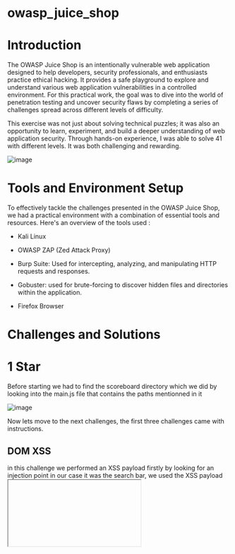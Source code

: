 # owasp_juice_shop 

# Introduction

The OWASP Juice Shop is an intentionally vulnerable web application designed to help developers, security professionals, and enthusiasts practice ethical hacking. It provides a safe playground to explore and understand various web application vulnerabilities in a controlled environment. For this practical work, the goal was to dive into the world of penetration testing and uncover security flaws by completing a series of challenges spread across different levels of difficulty.

This exercise was not just about solving technical puzzles; it was also an opportunity to learn, experiment, and build a deeper understanding of web application security. Through hands-on experience, I was able to solve 41 with different levels. It was both challenging and rewarding.

![image](https://github.com/user-attachments/assets/649760f1-c242-40ca-b210-0fd739ed0e8e)

# Tools and Environment Setup

To effectively tackle the challenges presented in the OWASP Juice Shop, we had a practical environment with a combination of essential tools and resources. Here's an overview of the tools used :

- Kali Linux

- OWASP ZAP (Zed Attack Proxy)

- Burp Suite: Used for intercepting, analyzing, and manipulating HTTP requests and responses.

- Gobuster: used for brute-forcing to discover hidden files and directories within the application.

- Firefox Browser

# Challenges and Solutions

# 1 Star 

Before starting we had to find the scoreboard directory which we did by looking into the main.js file that contains the paths mentionned in it

![image](https://github.com/user-attachments/assets/1413d1ef-3869-40bf-815e-712109416979)

Now lets move to the next challenges, the first three challenges came with instructions.

## DOM XSS 

in this challenge we performed an XSS payload firstly by looking for an injection point
in our case it was the search bar, we used the XSS payload <iframe src="javascript:alert(xss)">

![image](https://github.com/user-attachments/assets/8cf4cbd4-0d20-4443-9c59-8938b3591452)

we can see that the script code was executed.

## Bonus Payload 

its the same thing as the first challenge with a diferent payload that hot a SoundClloud music player embeded in it

```
<iframe width="100%" height="166" scrolling="no" frameborder="no" allow="autoplay" src="https://w.soundcloud.com/player/?url=https%3A//api.soundcloud.com/tracks/771984076&color=%23ff5500&auto_play=true&hide_related=false&show_comments=true&show_user=true&show_reposts=false&show_teaser=true"></iframe>
```
![image](https://github.com/user-attachments/assets/b68464c8-460f-44c0-b2e2-26d32243c1a4)

by putting the payload on the search input and click enter the song start playing.


## Expose Metrics endpoint 

in  this challenge we had to find a metrics end point 

![image](https://github.com/user-attachments/assets/f22f382a-edc7-4c3f-a386-ebe1624f1400)

now that we know that the project is using Prometheus, we did a search to find the default path used for the metrics 

![image](https://github.com/user-attachments/assets/8f0aa70c-cff5-48a6-8d52-9924205dbf39)

we accessed the endpoint http://localhost:3000/metrics 

![image](https://github.com/user-attachments/assets/27a1da80-0797-4c14-abe1-1771f20e527e)

we can see valuable data such as CPU and memory usage statistics, informations about file uploads, including types ect

## Give zero-star feedback to the store 

To complete this challenge we intercepted the outgoing request using burp suite so we can modify it 

first we try to submit a feedback

![image](https://github.com/user-attachments/assets/48b3bfcc-4577-4a34-8090-9e4645e8d60b)

now that we intercepted the request 

![image](https://github.com/user-attachments/assets/76be6710-ce88-45b2-9192-d4834b90f8ec)

we just had to change the rating value to 0 

## Repetitive Registration

in this challenge we got a hint DRY that means don't repeat yourself
the following image shows the registration request 

![image](https://github.com/user-attachments/assets/9f4c5d44-374b-4bb4-89de-9886c1eb51ea)

we change the value of "passwordrepeat" and forwarded the request
now the challenged is solved, which shows that there is a problem of server-side validation for this condition.

## Error Handling 

In this challenge we had to provoke an error using we tried to try and look for a file that does not exist 

```
http://127.0.0.1:3000/ftp/test.pdf
```

![image](https://github.com/user-attachments/assets/96f1f817-a0f9-4e1e-a910-44cfeb69f5e2)

it shows also some sensitive data like technology used

## Outdated Allowlist 

to solve this challenge we knew that we are looking for a redirect crypto currency link 

![image](https://github.com/user-attachments/assets/078d1d71-4e2b-46d6-ab4b-b5239536c380)

So we went to the main.js code and searched for redirect as a keyword  

![image](https://github.com/user-attachments/assets/7882ce70-9d67-4224-9da9-efbba2d3aa91)

we added it to the url and clicked enter 

![image](https://github.com/user-attachments/assets/f2eca986-43cd-4092-b23e-b43e67e24e8c)

## Confidential Document 

after performing a gobuster command at the start of the challenge one of the directories found was **/ftp** which probably certainly contains important files.

![image](https://github.com/user-attachments/assets/158ae006-05ad-42e0-b6e7-8b98df85bc01)

we took a look at some of the files and found the confiential one  acquisation.md

![image](https://github.com/user-attachments/assets/8fd787fd-5e16-4360-85d0-0700c4ef87cf)

## Bully Chatbot 

for this challenge we interacted with the support chat bot in order to get a sort of coupon 

to solve the challenge we just had to keep asking dor the coupon 

![image](https://github.com/user-attachments/assets/55134af1-2cf0-4e23-b546-2b50e88a8c32)

## Missing Encoding 

In this challenge we had that was not loaded correctly on the photo wall

![image](https://github.com/user-attachments/assets/c942b40e-8c03-458e-ab9e-131c928af741)

and it's because of the image tag that contained specialcharacters that were not encoded

![image](https://github.com/user-attachments/assets/fb36c466-27b7-449e-a8eb-7295a52676da)

we used chatgbt to give us the encoded version of the url and that's what we got


```
 assets%2Fpublic%2Fimages%2Fuploads%2F%F0%9F%98%BC-%23zatschi-%23whoneedsfourlegs-1572600969477.jpg
```

we changed the value of the source and we got as a result the image of the cat

![image](https://github.com/user-attachments/assets/e02b3a3b-3831-452a-b142-8cb93fcbe355)

# 2 stars

## Login Admin 

In this challenge we are exploiting an sql injection vulnerabilityin order to login as an admin
first we tried a simple sql injection and based on the output we can see that its possible to perform the attack

![image](https://github.com/user-attachments/assets/a6320bf1-30fc-4693-a769-417b97f6544e)

we can find an admin email in the reviews section "admin@juice-sh.op"
we tried another sql injection which is **admin@juice-sh.op' OR '1'='1' --** this turns the SQL command to always returning true without the need of a password

![image](https://github.com/user-attachments/assets/7ad06d94-40d0-40d4-b036-76ff46cfb32b)

this is due to improper input sanitization

## Five-Star Feedback

after getting login admin we only had to go to the administration directory we found before in another challenge 

![image](https://github.com/user-attachments/assets/4a688f76-c39f-429e-8464-212899ebbd05)

using admin previliges we only had to click delete

![image](https://github.com/user-attachments/assets/c5b587e4-4b6f-4c87-9918-dee7df643a37)

## Deprecated Interface 

In this one we had to look for a b2b functions or intrface that are no longer properly maintained

![image](https://github.com/user-attachments/assets/518c80f8-75f4-403c-9adb-637300d9b875)

In the Complaint tab on the left side menu, there’s a place to upload files. But after inspecting the code, it shows that its limited to PDF and ZIP files.

![image](https://github.com/user-attachments/assets/bd0b3128-f1ab-44e0-98a6-7cf172bc887e)

we choose an xml file that was mentioned in the main.js as content type. It went through and the challenge was solved

![image](https://github.com/user-attachments/assets/3e9563d8-eaae-4e1e-bc1a-b9b7ac6c3dad)

## Password Strength 

This challenge was simple we just had to guess some passwords, the common ones.

![image](https://github.com/user-attachments/assets/8849f92d-da0f-4415-8ae0-053de34cb5df)

after few guesses we found the password which was admin123


